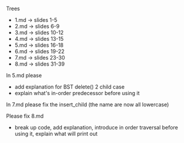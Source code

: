 Trees
- 1.md -> slides 1-5 
- 2.md -> slides 6-9
- 3.md -> slides 10-12
- 4.md -> slides 13-15
- 5.md -> slides 16-18
- 6.md -> slides 19-22
- 7.md -> slides 23-30
- 8.md -> slides 31-39

In 5.md please 
  - add explanation for BST delete() 2 child case
  - explain what's in-order predecessor before using it

In 7.md please fix the insert_child (the name are now all lowercase)

Please fix 8.md 
   - break up code, add explanation, introduce in order traversal before using it, explain what will print out
